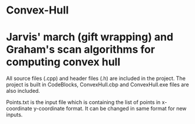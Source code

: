 # Convex-Hull
# Jarvis' march (gift wrapping) and Graham's scan algorithms for computing convex hull

All source files (.cpp) and header files (.h) are included in the project. The project is built in CodeBlocks, ConvexHull.cbp and ConvexHull.exe files are also included.

Points.txt is the input file which is containing the list of points in x-coordinate y-coordinate format. It can be changed in same format for new inputs.
